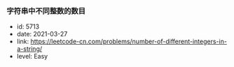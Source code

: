 ### 字符串中不同整数的数目

* id: 5713
* date: 2021-03-27
* link: https://leetcode-cn.com/problems/number-of-different-integers-in-a-string/
* level: Easy
